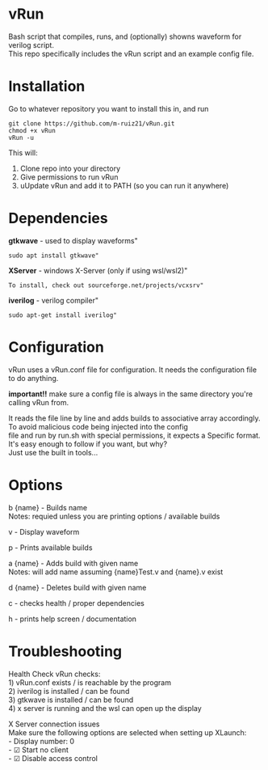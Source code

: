 # vRun
Bash script that compiles, runs, and (optionally) showns waveform for verilog script.   
This repo specifically includes the vRun script and an example config file.

# Installation
Go to whatever repository you want to install this in, and run
```
git clone https://github.com/m-ruiz21/vRun.git
chmod +x vRun
vRun -u
```
This will:
1) Clone repo into your directory
2) Give permissions to run vRun
3) uUpdate vRun and add it to PATH (so you can run it anywhere)

# Dependencies
**gtkwave**  - used to display waveforms"
```
sudo apt install gtkwave"
````
**XServer**  - windows X-Server (only if using wsl/wsl2)"  
```
To install, check out sourceforge.net/projects/vcxsrv"  
```
**iverilog** - verilog compiler"
 ```
 sudo apt-get install iverilog"
 ```
 # Configuration
vRun uses a vRun.conf file for configuration. It needs the configuration file to do anything.    
  
**important!!** make sure a config file is always in the same directory you're calling vRun from.  
  
It reads the file line by line and adds builds to associative array accordingly. To avoid malicious code being injected into the config  
file and run by run.sh with special permissions, it expects a Specific format. It's easy enough to follow if you want, but why?  
Just use the built in tools...  

# Options
 b {name} - Builds name  
         Notes: requied unless you are printing options / available builds

 v - Display waveform

 p - Prints available builds

 a {name} - Adds build with given name  
         Notes: will add name assuming {name}Test.v and {name}.v exist

 d {name} - Deletes build with given name

 c - checks health / proper dependencies

 h - prints help screen / documentation
 
 # Troubleshooting
 Health Check
     vRun checks:  
     1) vRun.conf exists / is reachable by the program  
     2) iverilog is installed / can be found  
     3) gtkwave is installed / can be found  
     4) x server is running and the wsl can open up the display  

 X Server connection issues  
     Make sure the following options are selected when setting up XLaunch:  
     - Display number: 0  
     - &#9745; Start no client  
     - &#9745; Disable access control  
